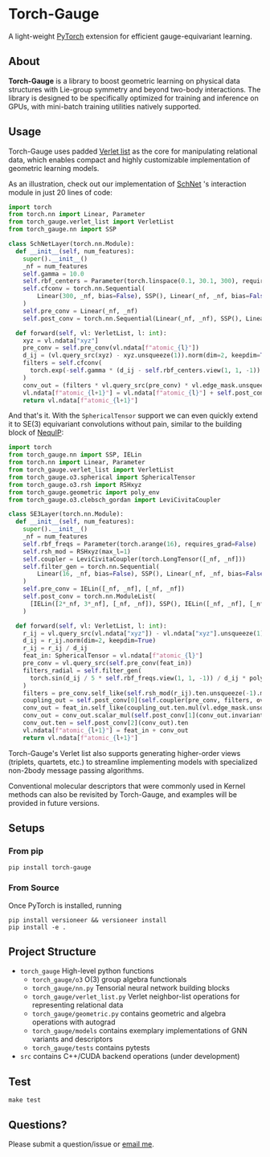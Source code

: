 # Torch-Gauge

A light-weight [PyTorch](https://pytorch.org/) extension for efficient gauge-equivariant learning.

## About
**Torch-Gauge** is a library to boost geometric learning on physical data structures
with Lie-group symmetry and beyond two-body interactions. The library is designed to be specifically 
optimized for training and inference on GPUs, with mini-batch training utilities natively supported.

## Usage
Torch-Gauge uses padded [Verlet list](https://en.wikipedia.org/wiki/Verlet_list) as the core for 
manipulating relational data, which enables compact and highly customizable implementation of 
geometric learning models.

As an illustration, check out our implementation of [SchNet](https://arxiv.org/abs/1706.08566) 's
 interaction module in just 20 lines of code:
```python
import torch
from torch.nn import Linear, Parameter
from torch_gauge.verlet_list import VerletList
from torch_gauge.nn import SSP

class SchNetLayer(torch.nn.Module):
  def __init__(self, num_features):
    super().__init__()
    _nf = num_features
    self.gamma = 10.0
    self.rbf_centers = Parameter(torch.linspace(0.1, 30.1, 300), requires_grad=False)
    self.cfconv = torch.nn.Sequential(
        Linear(300, _nf, bias=False), SSP(), Linear(_nf, _nf, bias=False), SSP()
    )
    self.pre_conv = Linear(_nf, _nf)
    self.post_conv = torch.nn.Sequential(Linear(_nf, _nf), SSP(), Linear(_nf, _nf))

  def forward(self, vl: VerletList, l: int):
    xyz = vl.ndata["xyz"]
    pre_conv = self.pre_conv(vl.ndata[f"atomic_{l}"])
    d_ij = (vl.query_src(xyz) - xyz.unsqueeze(1)).norm(dim=2, keepdim=True)
    filters = self.cfconv(
      torch.exp(-self.gamma * (d_ij - self.rbf_centers.view(1, 1, -1)).pow(2))
    )
    conv_out = (filters * vl.query_src(pre_conv) * vl.edge_mask.unsqueeze(2)).sum(1)
    vl.ndata[f"atomic_{l+1}"] = vl.ndata[f"atomic_{l}"] + self.post_conv(conv_out)
    return vl.ndata[f"atomic_{l+1}"]
```
And that's it. With the `SphericalTensor` support we can even quickly extend it to SE(3) equivariant 
convolutions without pain, similar to the building block of [NequIP](https://arxiv.org/abs/2101.03164):
```python
import torch
from torch_gauge.nn import SSP, IELin
from torch.nn import Linear, Parameter
from torch_gauge.verlet_list import VerletList
from torch_gauge.o3.spherical import SphericalTensor
from torch_gauge.o3.rsh import RSHxyz
from torch_gauge.geometric import poly_env
from torch_gauge.o3.clebsch_gordan import LeviCivitaCoupler

class SE3Layer(torch.nn.Module):
  def __init__(self, num_features):
    super().__init__()
    _nf = num_features
    self.rbf_freqs = Parameter(torch.arange(16), requires_grad=False)
    self.rsh_mod = RSHxyz(max_l=1)
    self.coupler = LeviCivitaCoupler(torch.LongTensor([_nf, _nf]))
    self.filter_gen = torch.nn.Sequential(
        Linear(16, _nf, bias=False), SSP(), Linear(_nf, _nf, bias=False)
    )
    self.pre_conv = IELin([_nf, _nf], [_nf, _nf])
    self.post_conv = torch.nn.ModuleList(
      [IELin([2*_nf, 3*_nf], [_nf, _nf]), SSP(), IELin([_nf, _nf], [_nf, _nf])]
    )

  def forward(self, vl: VerletList, l: int):
    r_ij = vl.query_src(vl.ndata["xyz"]) - vl.ndata["xyz"].unsqueeze(1)
    d_ij = r_ij.norm(dim=2, keepdim=True)
    r_ij = r_ij / d_ij
    feat_in: SphericalTensor = vl.ndata[f"atomic_{l}"]
    pre_conv = vl.query_src(self.pre_conv(feat_in))
    filters_radial = self.filter_gen(
      torch.sin(d_ij / 5 * self.rbf_freqs.view(1, 1, -1)) / d_ij * poly_env(d_ij/5)
    )
    filters = pre_conv.self_like(self.rsh_mod(r_ij).ten.unsqueeze(-1).mul(filters_radial).flatten(2, 3))
    coupling_out = self.post_conv[0](self.coupler(pre_conv, filters, overlap_out=False))
    conv_out = feat_in.self_like(coupling_out.ten.mul(vl.edge_mask.unsqueeze(2)).sum(1))
    conv_out = conv_out.scalar_mul(self.post_conv[1](conv_out.invariant()))
    conv_out.ten = self.post_conv[2](conv_out).ten
    vl.ndata[f"atomic_{l+1}"] = feat_in + conv_out
    return vl.ndata[f"atomic_{l+1}"]
```

Torch-Gauge's Verlet list also supports generating higher-order views (triplets, quartets, etc.) to
 streamline implementing models with specialized non-2body message passing algorithms. 

Conventional molecular descriptors that were commonly used in Kernel methods can also be revisited 
by Torch-Gauge, and examples will be provided in future versions.

## Setups

### From pip

    pip install torch-gauge

### From Source
Once PyTorch is installed, running 

    pip install versioneer && versioneer install
    pip install -e .

## Project Structure
- `torch_gauge` High-level python functions
    - `torch_gauge/o3` O(3) group algebra functionals
    - `torch_gauge/nn.py` Tensorial neural network building blocks
    - `torch_gauge/verlet_list.py` Verlet neighbor-list operations for representing relational data
    - `torch_gauge/geometric.py` contains geometric and algebra operations with autograd
    - `torch_gauge/models` contains exemplary implementations of GNN variants and descriptors 
    - `torch_gauge/tests` contains pytests
- `src` contains C++/CUDA backend operations (under development)
    
## Test

    make test

## Questions?

Please submit a question/issue or [email me](mailto:zqiao@caltech.edu).
